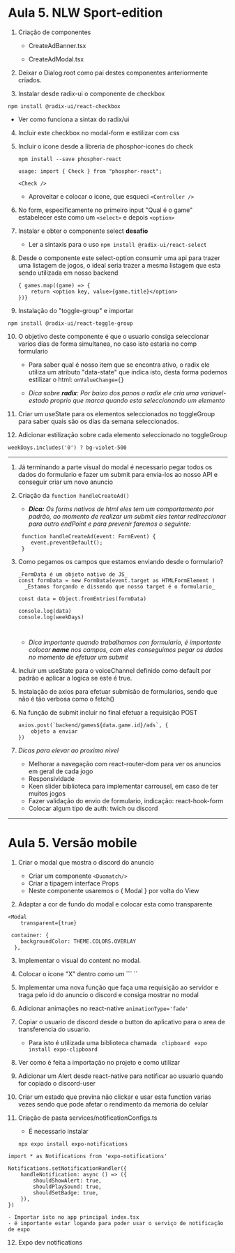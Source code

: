 # Aula 5.  NLW Sport-edition

1. Criação de componentes
    - CreateAdBanner.tsx

    - CreateAdModal.tsx

2. Deixar o Dialog.root como pai destes componentes anteriormente criados.

3. Instalar desde radix-ui o componente de checkbox

`npm install @radix-ui/react-checkbox`
 - Ver como funciona a sintax do radix/ui
4. Incluir este checkbox no modal-form e estilizar com css
5. Incluir o icone desde a libreria de phosphor-icones do check

    `npm install --save phosphor-react`

    ```usage: import { Check } from "phosphor-react";```
    
    `<Check />`

    - Aproveitar e colocar o icone, que esqueci 
    `<Controller />`

6. No form, especificamente no primeiro input "Qual é o game" estabelecer este como um ``<select>`` e depois ``<option>``
7. Instalar e obter o componente select **desafio**
    - Ler a sintaxis para o uso
`npm install @radix-ui/react-select`
8. Desde o componente este select-option consumir uma api para trazer uma listagem de jogos, o ideal seria trazer a mesma listagem que esta sendo utilizada em nosso backend 
    ```
    { games.map((game) => {
        return <option key, value>{game.title}</option>
    })}
    ```
9. Instalação do "toggle-group" e importar

`npm install @radix-ui/react-toggle-group`

10. O objetivo deste componente é que o usuario consiga seleccionar varios dias de forma simultanea, no caso isto estaria no comp formulario

    - Para saber qual é nosso item que se encontra ativo, o radix ele utiliza um atributo "data-state" que indica isto, desta forma podemos estilizar o html: `onValueChange={}`

    - _Dica sobre **radix**: Por baixo dos panos o radix ele cria uma variavel-estado proprio que marca quando esta seleccionando um elemento_

11. Criar um useState para os elementos seleccionados no toggleGroup para saber quais são os dias da semana seleccionados.

12. Adicionar estilização sobre cada elemento seleccionado no toggleGroup 

`weekDays.includes('0') ? bg-violet-500`

---

1. Já terminando a parte visual do modal é necessario pegar todos os dados do formulario e fazer um submit para envia-los ao nosso API e conseguir criar um novo anuncio

2. Criação da ``function handleCreateAd()``
    - _**Dica:** Os forms nativos de html eles tem um comportamento por padrão, ao momento de realizar um submit eles tentar redireccionar para outro endPoint e para prevenir faremos o seguinte:_

    ```
     function handleCreateAd(event: FormEvent) {
        event.preventDefault();
     }
    ```

3. Como pegamos os campos que estamos enviando desde o formulario? 
     
    ``` 
    _FormData é um objeto nativo de JS_
    const formData = new FormData(event.target as HTMLFormElement )
      _Estamos forçando e dissendo que nosso target é o formulario_

    const data = Object.fromEntries(formData)

    console.log(data)
    console.log(weekDays)

  
    ```

    - _Dica importante quando trabalhamos con formulario, é importante colocar **name** nos campos, com eles conseguimos pegar os dados no momento de efetuar um submit_

4. Incluir um useState para o voiceChannel definido como default por padrão e aplicar a logica se este é true.

5. Instalação de axios para efetuar submisão de formularios, sendo que não é tão verbosa como o fetch()

6.  Na função de submit incluir no final efetuar a requisição POST

    ```
    axios.post(`backend/games${data.game.id}/ads`, {
        objeto a enviar
    })

    ```

7. _Dicas para elevar ao proximo nivel_
    - Melhorar a navegação com react-router-dom para ver os anuncios em geral de cada jogo
    - Responsividade
    - Keen slider biblioteca para implementar carrousel, em caso de ter muitos jogos
    - Fazer validação do envio de formulario, indicação: react-hook-form
    - Colocar algum tipo de auth: twich ou discord


---
# Aula 5. Versão mobile

1. Criar o modal que mostra o discord do anuncio
     - Criar um componente `<Duomatch/> `
     - Criar a tipagem interface Props
     - Neste componente usaremos o  { Modal } por volta do View

2. Adaptar a cor de fundo do modal e colocar esta como transparente

```
<Modal 
    transparent={true}

 container: {
    backgroundColor: THEME.COLORS.OVERLAY
  },

```

3. Implementar o visual do content no modal.

4. Colocar o icone "X" dentro como um ```<TouchabbleOpacity> <Icon/> </TouchabbleOpacity>``

5. Implementar uma nova função que faça uma requisição ao servidor e traga pelo id do anuncio o discord e consiga mostrar no modal

6. Adicionar animações no react-native
    `animationType='fade'`

7. Copiar o usuario de discord desde o button do aplicativo para o area de transferencia do usuario.
    - Para isto é utilizada uma biblioteca chamada 
    ` clipboard`
    ` expo install expo-clipboard`

8. Ver como é feita a importação no projeto e como utilizar

9. Adicionar um Alert desde react-native para notificar ao usuario quando for copiado o discord-user

10. Criar um estado que previna não clickar e usar esta function varias vezes sendo que pode afetar o rendimento da memoria do celular

11. Criação de pasta services/notificationConfigs.ts 

    - É necessario instalar 

    `npx expo install expo-notifications`

```
import * as Notifications from 'expo-notifications'

Notifications.setNotificationHandler({   
    handleNotification: async () => ({
        shouldShowAlert: true,
        shouldPlaySound: true,
        shouldSetBadge: true,
    }),
})

```

    - Importar isto no app principal index.tsx
    - é importante estar logando para poder usar o serviço de notificação de expo

12. Expo dev notifications 




